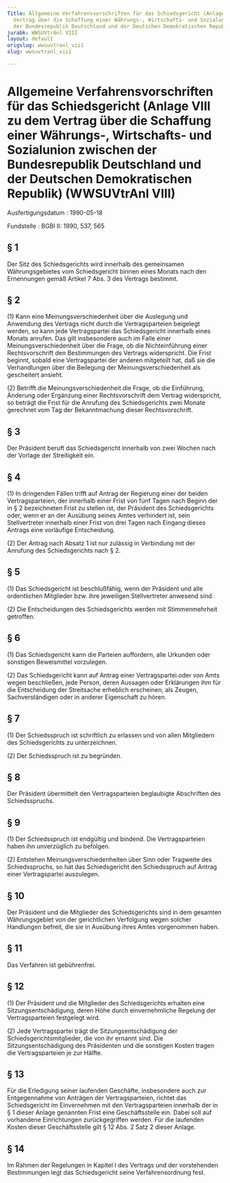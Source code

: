 ```yaml
---
Title: Allgemeine Verfahrensvorschriften für das Schiedsgericht (Anlage VIII zu dem
  Vertrag über die Schaffung einer Währungs-, Wirtschafts- und Sozialunion zwischen
  der Bundesrepublik Deutschland und der Deutschen Demokratischen Republik)
jurabk: WWSUVtrAnl VIII
layout: default
origslug: wwsuvtranl_viii
slug: wwsuvtranl_viii

---
```


# Allgemeine Verfahrensvorschriften für das Schiedsgericht (Anlage VIII zu dem Vertrag über die Schaffung einer Währungs-, Wirtschafts- und Sozialunion zwischen der Bundesrepublik Deutschland und der Deutschen Demokratischen Republik) (WWSUVtrAnl VIII)

Ausfertigungsdatum
:   1990-05-18

Fundstelle
:   BGBl II: 1990, 537, 565

## § 1

Der Sitz des Schiedsgerichts wird innerhalb des gemeinsamen
Währungsgebietes vom Schiedsgericht binnen eines Monats nach den
Ernennungen gemäß Artikel 7 Abs. 3 des Vertrags bestimmt.

## § 2

(1) Kann eine Meinungsverschiedenheit über die Auslegung und Anwendung
des Vertrags nicht durch die Vertragsparteien beigelegt werden, so
kann jede Vertragspartei das Schiedsgericht innerhalb eines Monats
anrufen. Das gilt insbesondere auch im Falle einer
Meinungsverschiedenheit über die Frage, ob die Nichteinführung einer
Rechtsvorschrift den Bestimmungen des Vertrags widerspricht. Die Frist
beginnt, sobald eine Vertragspartei der anderen mitgeteilt hat, daß
sie die Verhandlungen über die Beilegung der Meinungsverschiedenheit
als gescheitert ansieht.

(2) Betrifft die Meinungsverschiedenheit die Frage, ob die Einführung,
Änderung oder Ergänzung einer Rechtsvorschrift dem Vertrag
widerspricht, so beträgt die Frist für die Anrufung des
Schiedsgerichts zwei Monate gerechnet vom Tag der Bekanntmachung
dieser Rechtsvorschrift.

## § 3

Der Präsident beruft das Schiedsgericht innerhalb von zwei Wochen nach
der Vorlage der Streitigkeit ein.

## § 4

(1) In dringenden Fällen trifft auf Antrag der Regierung einer der
beiden Vertragsparteien, der innerhalb einer Frist von fünf Tagen nach
Beginn der in § 2 bezeichneten Frist zu stellen ist, der Präsident des
Schiedsgerichts oder, wenn er an der Ausübung seines Amtes verhindert
ist, sein Stellvertreter innerhalb einer Frist von drei Tagen nach
Eingang dieses Antrags eine vorläufige Entscheidung.

(2) Der Antrag nach Absatz 1 ist nur zulässig in Verbindung mit der
Anrufung des Schiedsgerichts nach § 2.

## § 5

(1) Das Schiedsgericht ist beschlußfähig, wenn der Präsident und alle
ordentlichen Mitglieder bzw. ihre jeweiligen Stellvertreter anwesend
sind.

(2) Die Entscheidungen des Schiedsgerichts werden mit Stimmenmehrheit
getroffen.

## § 6

(1) Das Schiedsgericht kann die Parteien auffordern, alle Urkunden
oder sonstigen Beweismittel vorzulegen.

(2) Das Schiedsgericht kann auf Antrag einer Vertragspartei oder von
Amts wegen beschließen, jede Person, deren Aussagen oder Erklärungen
ihm für die Entscheidung der Streitsache erheblich erscheinen, als
Zeugen, Sachverständigen oder in anderer Eigenschaft zu hören.

## § 7

(1) Der Schiedsspruch ist schriftlich zu erlassen und von allen
Mitgliedern des Schiedsgerichts zu unterzeichnen.

(2) Der Schiedsspruch ist zu begründen.

## § 8

Der Präsident übermittelt den Vertragsparteien beglaubigte Abschriften
des Schiedsspruchs.

## § 9

(1) Der Schiedsspruch ist endgültig und bindend. Die Vertragsparteien
haben ihn unverzüglich zu befolgen.

(2) Entstehen Meinungsverschiedenheiten über Sinn oder Tragweite des
Schiedsspruchs, so hat das Schiedsgericht den Schiedsspruch auf Antrag
einer Vertragspartei auszulegen.

## § 10

Der Präsident und die Mitglieder des Schiedsgerichts sind in dem
gesamten Währungsgebiet von der gerichtlichen Verfolgung wegen solcher
Handlungen befreit, die sie in Ausübung ihres Amtes vorgenommen haben.

## § 11

Das Verfahren ist gebührenfrei.

## § 12

(1) Der Präsident und die Mitglieder des Schiedsgerichts erhalten eine
Sitzungsentschädigung, deren Höhe durch einvernehmliche Regelung der
Vertragsparteien festgelegt wird.

(2) Jede Vertragspartei trägt die Sitzungsentschädigung der
Schiedsgerichtsmitglieder, die von ihr ernannt sind. Die
Sitzungsentschädigung des Präsidenten und die sonstigen Kosten tragen
die Vertragsparteien je zur Hälfte.

## § 13

Für die Erledigung seiner laufenden Geschäfte, insbesondere auch zur
Entgegennahme von Anträgen der Vertragsparteien, richtet das
Schiedsgericht im Einvernehmen mit den Vertragsparteien innerhalb der
in § 1 dieser Anlage genannten Frist eine Geschäftsstelle ein. Dabei
soll auf vorhandene Einrichtungen zurückgegriffen werden. Für die
laufenden Kosten dieser Geschäftsstelle gilt § 12 Abs. 2 Satz 2 dieser
Anlage.

## § 14

Im Rahmen der Regelungen in Kapitel I des Vertrags und der
vorstehenden Bestimmungen legt das Schiedsgericht seine
Verfahrensordnung fest.

